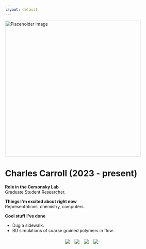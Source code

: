 ```yaml
---
layout: default
---
```


<head>
<style>
.profile-container {
 display: flex;
 flex-direction: row;
 flex-wrap: wrap;
 justify-content: center;
 align-items: center;
 gap: 15px 15px;
 max-width: 100%;
 margin-left: auto;
 margin-right: auto;
 margin-top: 20px;
 margin-bottom: 20px;
}
.extra {
 object-fit: cover;
 text-align: center;
 max-width: 20em;
 max-height: 24em;
}
.profile {
 width: 32em;
 height: 32em;
 object-fit: cover;
}

@media print, screen and (max-width: 720px) {
 .profile {
  width: 100%;
 }
}

</style>
</head>

<!-- Replace `example_student` with your name -->
<img src="{{ site.baseurl }}/assets/img/charles_carroll.png" alt="Placeholder Image" class="center profile">

<!-- Replace `Example Student` with your name and include your start date-->
# **Charles Carroll (2023 - present)**

<!-- Choose your title -- feel free to be professionally silly -->
**Role in the Cersonsky Lab**\
Graduate Student Researcher.

<!-- Name at least one research topic amongst this list -->
**Things I'm excited about right now**\
Representations, chemistry, computers.

<!-- Ultimately, we'll use this section to
     include papers and talks, and contributions
     But for now put whatever you want -->
**Cool stuff I've done**
* Dug a sidewalk.
* BD simulations of coarse grained polymers in flow.


<!-- If you have photos you would like to exhibit,
     save them as `/assets/member_images/your_name_photo_#.png`
     and replace example_student below -->

<div class="profile-container">
<div>
<img src="{{ site.baseurl }}/assets/img/charles_carroll_1.png" class="extra"> 
</div>
<div>
<img src="{{ site.baseurl }}/assets/img/charles_carroll_2.png" class="extra">
</div>
<div>
<img src="{{ site.baseurl }}/assets/img/charles_carroll_3.png" class="extra">
</div>
<div>
<img src="{{ site.baseurl }}/assets/img/charles_carroll_4.png" class="extra">
</div>
</div>


